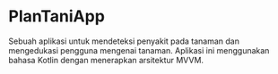 # PlanTaniApp

Sebuah aplikasi untuk mendeteksi penyakit pada tanaman dan mengedukasi pengguna mengenai tanaman. Aplikasi ini menggunakan bahasa Kotlin dengan menerapkan arsitektur MVVM.
